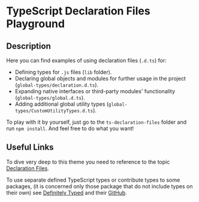 # TypeScript Declaration Files Playground

## Description

Here you can find examples of using declaration files (`.d.ts`) for:

- Defining types for `.js` files (`lib` folder).
- Declaring global objects and modules for further usage in the project
  (`global-types/declaration.d.ts`).
- Expanding native interfaces or third-party modules' functionality
  (`global-types/global.d.ts`).
- Adding additional global utility types
  (`global-types/CustomUtilityTypes.d.ts`).

To play with it by yourself, just go to the `ts-declaration-files` folder and
run `npm install`. And feel free to do what you want!

## Useful Links

To dive very deep to this theme you need to reference to the topic
[Declaration Files](https://www.typescriptlang.org/docs/handbook/declaration-files/introduction.html).

To use separate defined TypeScript types or contribute types to some packages,
(it is concerned only those package that do not include types on their own)
see [Definitely Typed](https://definitelytyped.org/) and their
[GitHub](https://github.com/DefinitelyTyped/DefinitelyTyped).
